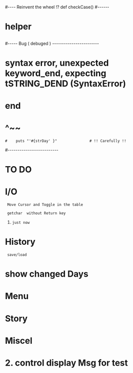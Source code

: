 #---- Reinvent the wheel  !?
  def checkCase()
  #------ 
#    helper

##

#----- Bug ( debuged ) ------------------------
# syntax error, unexpected keyword_end, expecting tSTRING_DEND (SyntaxError)
#  end
#  ^~~
    #    puts "'#{strDay' }"               # !! Carefully !!
#--------------------------    
# TO DO
#  I/O
     Move Cursor and Toggle in the table
     
     getchar  without Return key
  1.     just now 
#  History
     save/load
#  show changed Days
#  Menu
#    Story
#  Miscel
# 2.  control display Msg for test
#  
#    
